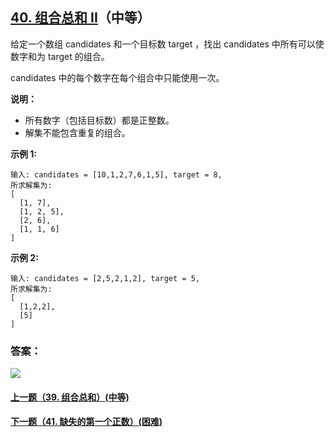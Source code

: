 ## [40. 组合总和 II](https://leetcode-cn.com/problems/combination-sum-ii/)（中等）

给定一个数组 candidates 和一个目标数 target ，找出 candidates 中所有可以使数字和为 target 的组合。

candidates 中的每个数字在每个组合中只能使用一次。

**说明：**

- 所有数字（包括目标数）都是正整数。
- 解集不能包含重复的组合。 

**示例 1:**

```
输入: candidates = [10,1,2,7,6,1,5], target = 8,
所求解集为:
[
  [1, 7],
  [1, 2, 5],
  [2, 6],
  [1, 1, 6]
]
```

**示例 2:**

```
输入: candidates = [2,5,2,1,2], target = 5,
所求解集为:
[
  [1,2,2],
  [5]
]
```



### 答案：



![](https://img-blog.csdnimg.cn/20200807155236311.png)

#### [上一题（39. 组合总和）(中等)](https://github.com/sdwwld/leetCode/blob/master/src/main/java/com/wld/java/leetcode/leetCode0039.md)

#### [下一题（41. 缺失的第一个正数）(困难)](https://github.com/sdwwld/leetCode/blob/master/src/main/java/com/wld/java/leetcode/leetCode0041.md)